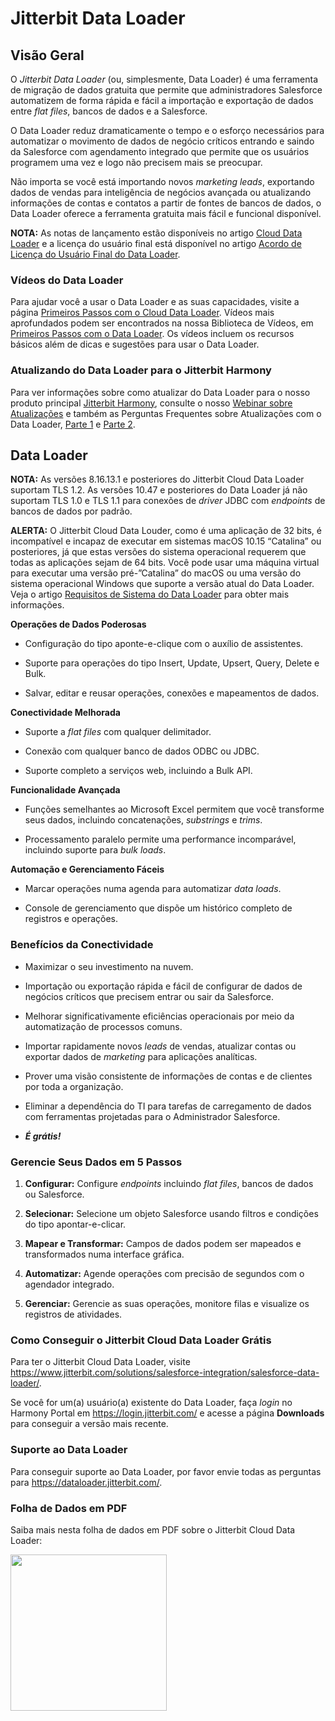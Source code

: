# Jitterbit Data Loader

[//]: # (This is a translation of Version 52, published on January 12, 2022.)

## Visão Geral

O *Jitterbit Data Loader* (ou, simplesmente, Data Loader) é uma
ferramenta de migração de dados gratuita que permite que administradores
Salesforce automatizem de forma rápida e fácil a importação e exportação
de dados entre *flat files*, bancos de dados e a Salesforce.

O Data Loader reduz dramaticamente o tempo e o esforço necessários para
automatizar o movimento de dados de negócio críticos entrando e saindo
da Salesforce com agendamento integrado que permite que os usuários
programem uma vez e logo não precisem mais se preocupar.

Não importa se você está importando novos *marketing leads*, exportando
dados de vendas para inteligência de negócios avançada ou atualizando
informações de contas e contatos a partir de fontes de bancos de dados,
o Data Loader oferece a ferramenta gratuita mais fácil e funcional
disponível.

<div
class="confluence-information-macro confluence-information-macro-information conf-macro output-block"
hasbody="true" macro-name="info">

<span
class="aui-icon aui-icon-small aui-iconfont-info confluence-information-macro-icon">
</span>

<div class="confluence-information-macro-body">

**NOTA:** As notas de lançamento estão disponíveis no artigo [Cloud
Data Loader](https://success.jitterbit.com/display/DOC/Cloud+Data+Loader?showLanguage=pt_BR) e a licença do usuário final está disponível no artigo
[Acordo de Licença do Usuário Final do Data Loader](https://success.jitterbit.com/display/DOC/Data+Loader+End+User+License+Agreement?showLanguage=pt_BR).

</div>

</div>

### Vídeos do Data Loader

Para ajudar você a usar o Data Loader e as suas capacidades, visite a
página [Primeiros Passos com o Cloud Data Loader](https://success.jitterbit.com/display/DOC/Getting+Started+with+Cloud+Data+Loader?showLanguage=pt_BR). Vídeos mais
aprofundados podem ser encontrados na nossa Biblioteca de Vídeos, em
<a
href="https://success.jitterbit.com/display/DOC/Video+Library?showLanguage=pt_BR#VideoLibrary-GettingStartedwithDataLoader"
rel="nofollow">Primeiros Passos com o Data Loader</a>. Os vídeos incluem os recursos
básicos além de dicas e sugestões para usar o Data Loader.

### Atualizando do Data Loader para o Jitterbit Harmony

Para ver informações sobre como atualizar do Data Loader para o nosso
produto principal [Jitterbit Harmony](https://success.jitterbit.com/display/DOC/Getting+Started?showLanguage=pt_BR), consulte o nosso <a
href="https://www.jitterbit.com/webinar/webinar-upgrade-your-data-loader-experience-090215/"
class="external-link" rel="nofollow">Webinar
sobre Atualizações</a> e também as Perguntas Frequentes sobre
Atualizações com o Data Loader, <a
href="https://www.jitterbit.com/blog/data-loader-upgrade-webinar-faq-part-1/"
class="external-link" rel="nofollow">Parte 1</a> e <a href="https://www.jitterbit.com/blog/data-loader-upgrade-faq-part-2/"
class="external-link" rel="nofollow">Parte 2</a>.

## Data Loader

<div
class="confluence-information-macro confluence-information-macro-information conf-macro output-block"
hasbody="true" macro-name="info">

<span
class="aui-icon aui-icon-small aui-iconfont-info confluence-information-macro-icon">
</span>

<div class="confluence-information-macro-body">

**NOTA:** As versões 8.16.13.1 e posteriores do Jitterbit Cloud Data
Loader suportam TLS 1.2. As versões 10.47 e posteriores do Data Loader
já não suportam TLS 1.0 e TLS 1.1 para conexões de *driver* JDBC com
*endpoints* de bancos de dados por padrão.

</div>

</div>

<div
class="confluence-information-macro confluence-information-macro-warning conf-macro output-block"
hasbody="true" macro-name="warning">

<span
class="aui-icon aui-icon-small aui-iconfont-error confluence-information-macro-icon">
</span>

<div class="confluence-information-macro-body">

**ALERTA:** O Jitterbit Cloud Data Louder, como é uma aplicação de 32
bits, é incompatível e incapaz de executar em sistemas macOS 10.15
“Catalina” ou posteriores, já que estas versões do sistema operacional
requerem que todas as aplicações sejam de 64 bits. Você pode usar uma
máquina virtual para executar uma versão pré-”Catalina” do macOS ou uma
versão do sistema operacional Windows que suporte a versão atual do Data
Loader. Veja o artigo [Requisitos de Sistema do Data Loader](https://success.jitterbit.com/display/DOC/System+Requirements+for+Data+Loader?showLanguage=pt_BR) para
obter mais informações.

</div>

</div>

**Operações de Dados Poderosas**

-   Configuração do tipo aponte-e-clique com o auxílio de assistentes.

-   Suporte para operações do tipo Insert, Update, Upsert, Query, Delete e Bulk.

-   Salvar, editar e reusar operações, conexões e mapeamentos de dados.

**Conectividade Melhorada**

-   Suporte a *flat files* com qualquer delimitador.

-   Conexão com qualquer banco de dados ODBC ou JDBC.

-   Suporte completo a serviços web, incluindo a Bulk API.

**Funcionalidade Avançada**

-   Funções semelhantes ao Microsoft Excel permitem que você transforme
    seus dados, incluindo concatenações, *substrings* e *trims*.

-   Processamento paralelo permite uma performance incomparável,
    incluindo suporte para *bulk loads*.

**Automação e Gerenciamento Fáceis**

-   Marcar operações numa agenda para automatizar *data loads*.

-   Console de gerenciamento que dispõe um histórico completo de registros e operações.

### Benefícios da Conectividade

-   Maximizar o seu investimento na nuvem.

-   Importação ou exportação rápida e fácil de configurar de dados de
    negócios críticos que precisem entrar ou sair da Salesforce.

-   Melhorar significativamente eficiências operacionais por meio da
    automatização de processos comuns.

-   Importar rapidamente novos *leads* de vendas, atualizar contas ou
    exportar dados de *marketing* para aplicações analíticas.

-   Prover uma visão consistente de informações de contas e de clientes por toda a organização.

-   Eliminar a dependência do TI para tarefas de carregamento de dados
    com ferramentas projetadas para o Administrador Salesforce.

-   ***É grátis!***

### Gerencie Seus Dados em 5 Passos

1.  **Configurar:** Configure *endpoints* incluindo *flat files*, bancos
    de dados ou Salesforce.

2.  **Selecionar:** Selecione um objeto Salesforce usando filtros e
    condições do tipo apontar-e-clicar.

3.  **Mapear e Transformar:** Campos de dados podem ser mapeados e
    transformados numa interface gráfica.

4.  **Automatizar:** Agende operações com precisão de segundos com o
    agendador integrado.

5.  **Gerenciar:** Gerencie as suas operações, monitore filas e
    visualize os registros de atividades.

### Como Conseguir o Jitterbit Cloud Data Loader Grátis

Para ter o Jitterbit Cloud Data Loader, visite
<a
href="https://www.jitterbit.com/solutions/salesforce-integration/salesforce-data-loader/"
class="external-link"
rel="nofollow">https://www.jitterbit.com/solutions/salesforce-integration/salesforce-data-loader/</a>.

Se você for um(a) usuário(a) existente do Data Loader, faça *login* no
Harmony Portal em
<a href="https://login.jitterbit.com/" class="external-link"
rel="nofollow">https://login.jitterbit.com/</a> e
acesse a página **Downloads** para conseguir a versão mais recente.

### Suporte ao Data Loader

Para conseguir suporte ao Data Loader, por favor envie todas as
perguntas para
<a href="https://dataloader.jitterbit.com" class="external-link"
rel="nofollow">https://dataloader.jitterbit.com/</a>.

### Folha de Dados em PDF

Saiba mais nesta folha de dados em PDF sobre o Jitterbit Cloud Data
Loader:

<a href="https://bit.ly/2SqPAuK" class="external-link"
rel="nofollow"><span
class="confluence-embedded-file-wrapper confluence-embedded-manual-size"><img
src="/download/attachments/55148784/data-loader-vs-ipaas-comparison.png?version=3&amp;modificationDate=1557520174242&amp;api=v2"
class="confluence-embedded-image"
data-image-src="/download/attachments/55148784/data-loader-vs-ipaas-comparison.png?version=3&amp;modificationDate=1557520174242&amp;api=v2"
data-unresolved-comment-count="0" data-linked-resource-id="95290095"
data-linked-resource-version="3" data-linked-resource-type="attachment"
data-linked-resource-default-alias="data-loader-vs-ipaas-comparison.png"
data-base-url="https://success.jitterbit.com"
data-linked-resource-content-type="image/png"
data-linked-resource-container-id="55148784"
data-linked-resource-container-version="52" height="250" /></span></a>
